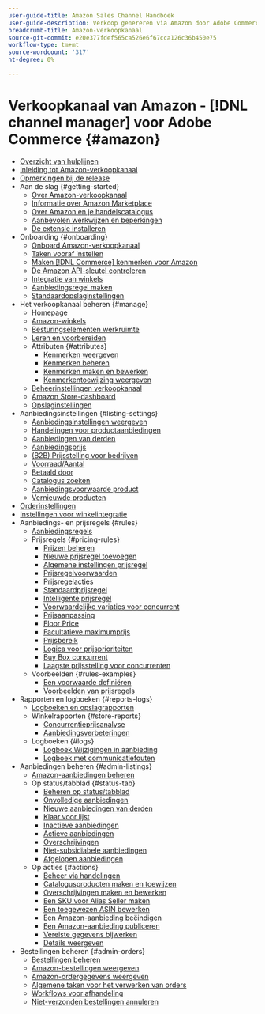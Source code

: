 ```yaml
---
user-guide-title: Amazon Sales Channel Handboek
user-guide-description: Verkoop genereren via Amazon door Adobe Commerce of Magento Open Source te integreren met uw [!DNL Amazon Seller Central] account.
breadcrumb-title: Amazon-verkoopkanaal
source-git-commit: e20e377fdef565ca526e6f67cca126c36b450e75
workflow-type: tm+mt
source-wordcount: '317'
ht-degree: 0%

---
```



# Verkoopkanaal van Amazon - [!DNL channel manager] voor Adobe Commerce {#amazon}

- [Overzicht van hulplijnen](guide-overview.md)
- [Inleiding tot Amazon-verkoopkanaal](overview.md)
- [Opmerkingen bij de release](release-notes.md)
- Aan de slag {#getting-started}
   - [Over Amazon-verkoopkanaal](about-amazon-sales-channel.md)
   - [Informatie over Amazon Marketplace](about-amazon-marketplace.md)
   - [Over Amazon en je handelscatalogus](about-listings-and-catalog.md)
   - [Aanbevolen werkwijzen en beperkingen](amazon-best-practices.md)
   - [De extensie installeren](install.md)
- Onboarding {#onboarding}
   - [Onboard Amazon-verkoopkanaal](amazon-onboarding-home.md)
   - [Taken vooraf instellen](amazon-pre-setup-tasks.md)
   - [Maken [!DNL Commerce] kenmerken voor Amazon](ob-creating-magento-attributes.md)
   - [De Amazon API-sleutel controleren](amazon-verify-api-key.md)
   - [Integratie van winkels](store-integration.md)
   - [Aanbiedingsregel maken](ob-create-listing-rule.md)
   - [Standaardopslaginstellingen](default-store-settings.md)
- Het verkoopkanaal beheren {#manage}
   - [Homepage](amazon-sales-channel-home.md)
   - [Amazon-winkels](managing-stores.md)
   - [Besturingselementen werkruimte](workspace-controls.md)
   - [Leren en voorbereiden](learning-preparation.md)
   - Attributen {#attributes}
      - [Kenmerken weergeven](attributes-view.md)
      - [Kenmerken beheren](managing-attributes.md)
      - [Kenmerken maken en bewerken](creating-attributes.md)
      - [Kenmerkentoewijzing weergeven](amazon-matching-attributes-values.md)
   - [Beheerinstellingen verkoopkanaal](sales-channel-settings.md)
   - [Amazon Store-dashboard](amazon-store-dashboard.md)
   - [Opslaginstellingen](ob-store-review.md)
- Aanbiedingsinstellingen {#listing-settings}
   - [Aanbiedingsinstellingen weergeven](listing-settings.md)
   - [Handelingen voor productaanbiedingen](product-listing-actions.md)
   - [Aanbiedingen van derden](third-party-listing-settings.md)
   - [Aanbiedingsprijs](listing-price.md)
   - [(B2B) Prijsstelling voor bedrijven](business-pricing.md)
   - [Voorraad/Aantal](stock-quantity.md)
   - [Betaald door](fulfilled-by.md)
   - [Catalogus zoeken](catalog-search.md)
   - [Aanbiedingsvoorwaarde product](product-listing-condition.md)
   - [Vernieuwde producten](renewed-products.md)
- [Orderinstellingen](order-settings.md)
- [Instellingen voor winkelintegratie](store-integration-settings.md)
- Aanbiedings- en prijsregels {#rules}
   - [Aanbiedingsregels](listing-rules.md)
   - Prijsregels {#pricing-rules}
      - [Prijzen beheren](pricing-products.md)
      - [Nieuwe prijsregel toevoegen](add-pricing-rule.md)
      - [Algemene instellingen prijsregel](pricing-rule-general-settings.md)
      - [Prijsregelvoorwaarden](pricing-rule-conditions.md)
      - [Prijsregelacties](pricing-rule-actions.md)
      - [Standaardprijsregel](standard-price-rules.md)
      - [Intelligente prijsregel](intelligent-repricing-rules.md)
      - [Voorwaardelijke variaties voor concurrent](competitor-conditional-variances.md)
      - [Prijsaanpassing](price-adjustment.md)
      - [Floor Price](floor-price.md)
      - [Facultatieve maximumprijs](optional-ceiling-price.md)
      - [Prijsbereik](price-scope.md)
      - [Logica voor prijsprioriteiten](price-priority-logic.md)
      - [Buy Box concurrent](buy-box-competitor-pricing.md)
      - [Laagste prijsstelling voor concurrenten](lowest-competitor-pricing.md)
   - Voorbeelden {#rules-examples}
      - [Een voorwaarde definiëren](ob-define-condition-example.md)
      - [Voorbeelden van prijsregels](price-rule-examples.md)
- Rapporten en logboeken {#reports-logs}
   - [Logboeken en opslagrapporten](amazon-logs-reports.md)
   - Winkelrapporten {#store-reports}
      - [Concurrentieprijsanalyse](competitive-price-analysis.md)
      - [Aanbiedingsverbeteringen](listing-improvements.md)
   - Logboeken {#logs}
      - [Logboek Wijzigingen in aanbieding](listing-changes-log.md)
      - [Logboek met communicatiefouten](communication-errors-log.md)
- Aanbiedingen beheren {#admin-listings}
   - [Amazon-aanbiedingen beheren](managing-product-listings.md)
   - Op status/tabblad {#status-tab}
      - [Beheren op status/tabblad](managing-listings-by-tab.md)
      - [Onvolledige aanbiedingen](incomplete-listings.md)
      - [Nieuwe aanbiedingen van derden](new-third-party-listings.md)
      - [Klaar voor lijst](ready-to-list.md)
      - [Inactieve aanbiedingen](inactive-listings.md)
      - [Actieve aanbiedingen](active-listings.md)
      - [Overschrijvingen](overrides.md)
      - [Niet-subsidiabele aanbiedingen](ineligible-listings.md)
      - [Afgelopen aanbiedingen](ended-listings.md)
   - Op acties {#actions}
      - [Beheer via handelingen](managing-listings-by-action.md)
      - [Catalogusproducten maken en toewijzen](creating-assigning-catalog-products.md)
      - [Overschrijvingen maken en bewerken](creating-editing-overrides.md)
      - [Een SKU voor Alias Seller maken](create-alias-seller-sku.md)
      - [Een toegewezen ASIN bewerken](edit-assigned-asin.md)
      - [Een Amazon-aanbieding beëindigen](end-listings-manually.md)
      - [Een Amazon-aanbieding publiceren](publish-listings-manually.md)
      - [Vereiste gegevens bijwerken](amazon-manually-update-incomplete-listing.md)
      - [Details weergeven](product-listing-details.md)
- Bestellingen beheren {#admin-orders}
   - [Bestellingen beheren](managing-orders.md)
   - [Amazon-bestellingen weergeven](amazon-orders-all.md)
   - [Amazon-ordergegevens weergeven](amazon-order-details.md)
   - [Algemene taken voor het verwerken van orders](common-order-processing.md)
   - [Workflows voor afhandeling](fulfillment-workflows.md)
   - [Niet-verzonden bestellingen annuleren](cancel-unshipped-order.md)
